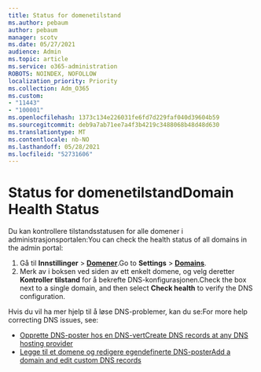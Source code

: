 ```yaml
---
title: Status for domenetilstand
ms.author: pebaum
author: pebaum
manager: scotv
ms.date: 05/27/2021
audience: Admin
ms.topic: article
ms.service: o365-administration
ROBOTS: NOINDEX, NOFOLLOW
localization_priority: Priority
ms.collection: Adm_O365
ms.custom:
- "11443"
- "100001"
ms.openlocfilehash: 1373c134e226031fe6fd7d229faf040d39604b59
ms.sourcegitcommit: deb9a7ab71ee7a4f3b4219c3488068b48d48d630
ms.translationtype: MT
ms.contentlocale: nb-NO
ms.lasthandoff: 05/28/2021
ms.locfileid: "52731606"
---
```

# <a name="domain-health-status"></a><span data-ttu-id="48040-102">Status for domenetilstand</span><span class="sxs-lookup"><span data-stu-id="48040-102">Domain Health Status</span></span>

<span data-ttu-id="48040-103">Du kan kontrollere tilstandsstatusen for alle domener i administrasjonsportalen:</span><span class="sxs-lookup"><span data-stu-id="48040-103">You can check the health status of all domains in the admin portal:</span></span>

1. <span data-ttu-id="48040-104">Gå til **Innstillinger**  >  [**Domener**](https://portal.microsoft.com/Adminportal/Home?ref=/Domains).</span><span class="sxs-lookup"><span data-stu-id="48040-104">Go to **Settings** > [**Domains**](https://portal.microsoft.com/Adminportal/Home?ref=/Domains).</span></span>
1. <span data-ttu-id="48040-105">Merk av i boksen ved siden av ett enkelt domene, og velg deretter **Kontroller tilstand** for å bekrefte DNS-konfigurasjonen.</span><span class="sxs-lookup"><span data-stu-id="48040-105">Check the box next to a single domain, and then select **Check health** to verify the DNS configuration.</span></span>

<span data-ttu-id="48040-106">Hvis du vil ha mer hjelp til å løse DNS-problemer, kan du se:</span><span class="sxs-lookup"><span data-stu-id="48040-106">For more help correcting DNS issues, see:</span></span>

- [<span data-ttu-id="48040-107">Opprette DNS-poster hos en DNS-vert</span><span class="sxs-lookup"><span data-stu-id="48040-107">Create DNS records at any DNS hosting provider</span></span>](/microsoft-365/admin/get-help-with-domains/create-dns-records-at-any-dns-hosting-provider)
- [<span data-ttu-id="48040-108">Legge til et domene og redigere egendefinerte DNS-poster</span><span class="sxs-lookup"><span data-stu-id="48040-108">Add a domain and edit custom DNS records</span></span>](/microsoft-365/admin/setup/add-domain)